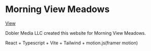# Morning View Meadows
[View](https://morningviewmeadowsweddingvenue.com)

Dobler Media LLC created this website for Morning View Meadows.

React + Typescript + Vite + Tailwind + motion.js(framer motion)
